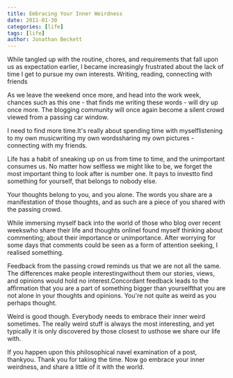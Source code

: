 ```yaml
---
title: Embracing Your Inner Weirdness
date: 2011-01-30
categories: [life]
tags: [life]
author: Jonathan Beckett
---
```


While tangled up with the routine, chores, and requirements that fall upon us as expectation earlier, I became increasingly frustrated about the lack of time I get to pursue my own interests. Writing, reading, connecting with friends

As we leave the weekend once more, and head into the work week, chances such as this one - that finds me writing these words - will dry up once more. The blogging community will once again become a silent crowd viewed from a passing car window.

I need to find more time.It's really about spending time with myselflistening to my own musicwriting my own wordssharing my own pictures - connecting with my friends.

Life has a habit of sneaking up on us from time to time, and the unimportant consumes us. No matter how selfless we might like to be, we forget the most important thing to look after is number one. It pays to investto find something for yourself, that belongs to nobody else.

Your thoughts belong to you, and you alone. The words you share are a manifestation of those thoughts, and as such are a piece of you shared with the passing crowd.

While immersing myself back into the world of those who blog over recent weekswho share their life and thoughts onlineI found myself thinking about commenting; about their importance or unimportance. After worrying for some days that comments could be seen as a form of attention seeking, I realised something.

Feedback from the passing crowd reminds us that we are not all the same. The differences make people interestingwithout them our stories, views, and opinions would hold no interest.Concordant feedback leads to the affirmation that you are a part of something bigger than yourselfthat you are not alone in your thoughts and opinions. You're not quite as weird as you perhaps thought.

Weird is good though. Everybody needs to embrace their inner weird sometimes. The really weird stuff is always the most interesting, and yet typically it is only discovered by those closest to usthose we share our life with.

If you happen upon this philosophical navel examination of a post, thankyou. Thank you for taking the time. Now go embrace your inner weirdness, and share a little of it with the world.